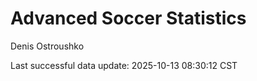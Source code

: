 # Advanced Soccer Statistics
Denis Ostroushko

<!-- gfm -->

Last successful data update: 2025-10-13 08:30:12 CST
